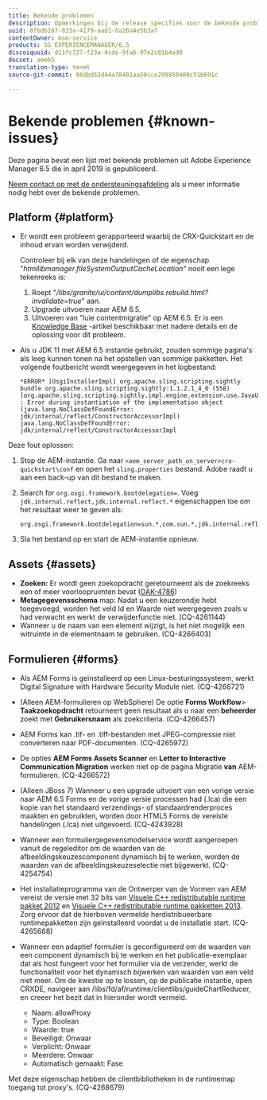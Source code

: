 ```yaml
---
title: Bekende problemen
description: Opmerkingen bij de release specifiek voor de bekende problemen met Adobe Experience Manager 6.5
uuid: 8fbdb167-833a-4179-aad1-0a26a4e5b3a7
contentOwner: msm-service
products: SG_EXPERIENCEMANAGER/6.5
discoiquuid: d11fc727-f23a-4cde-9fa6-97e2c81b4ad0
docset: aem65
translation-type: tm+mt
source-git-commit: 86dbd52d44a78401aa50cce299850469c51b691c

---
```



# Bekende problemen {#known-issues}

Deze pagina bevat een lijst met bekende problemen uit Adobe Experience Manager 6.5 die in april 2019 is gepubliceerd.

[Neem contact op met de ondersteuningsafdeling](https://helpx.adobe.com/support/experience-manager.html) als u meer informatie nodig hebt over de bekende problemen.

## Platform {#platform}

* Er wordt een probleem gerapporteerd waarbij de CRX-Quickstart en de inhoud ervan worden verwijderd.

   Controleer bij elk van deze handelingen of de eigenschap &quot;*htmllibmanager.fileSystemOutputCacheLocation*&quot; nooit een lege tekenreeks is:

   1. Roept &quot;*/libs/granite/ui/content/dumplibs.rebuild.html?invalidate=true*&quot; aan.
   2. Upgrade uitvoeren naar AEM 6.5.
   3. Uitvoeren van &quot;luie contentmigratie&quot; op AEM 6.5.
   Er is een [Knowledge Base](https://helpx.adobe.com/experience-manager/kb/avoid-crx-quickstart-deletion-in-aem-6-5.html) -artikel beschikbaar met nadere details en de oplossing voor dit probleem.

* Als u JDK 11 met AEM 6.5 instantie gebruikt, zouden sommige pagina&#39;s als leeg kunnen tonen na het opstellen van sommige pakketten. Het volgende foutbericht wordt weergegeven in het logbestand:

   ```
   *ERROR* [OsgiInstallerImpl] org.apache.sling.scripting.sightly bundle org.apache.sling.scripting.sightly:1.1.2.1_4_0 (558)[org.apache.sling.scripting.sightly.impl.engine.extension.use.JavaUseProvider(3345)] : Error during instantiation of the implementation object (java.lang.NoClassDefFoundError: jdk/internal/reflect/ConstructorAccessorImpl)
   java.lang.NoClassDefFoundError: jdk/internal/reflect/ConstructorAccessorImpl
   ```

Deze fout oplossen:

1. Stop de AEM-instantie. Ga naar `<aem_server_path_on_server>crx-quickstart\conf` en open het `sling.properties` bestand. Adobe raadt u aan een back-up van dit bestand te maken.

2. Search for `org.osgi.framework.bootdelegation=`. Voeg `jdk.internal.reflect,jdk.internal.reflect.*` eigenschappen toe om het resultaat weer te geven als:

   ```
   org.osgi.framework.bootdelegation=sun.*,com.sun.*,jdk.internal.reflect,jdk.internal.reflect.*
   ```

3. Sla het bestand op en start de AEM-instantie opnieuw.

## Assets {#assets}

* **Zoeken:** Er wordt geen zoekopdracht geretourneerd als de zoekreeks een of meer voorloopruimten bevat ([OAK-4786](https://issues.apache.org/jira/browse/OAK-4786))
* **Metagegevensschema** map: Nadat u een keuzerondje hebt toegevoegd, worden het veld Id en Waarde niet weergegeven zoals u had verwacht en werkt de verwijderfunctie niet. (CQ-4261144)
* Wanneer u de naam van een element wijzigt, is het niet mogelijk een witruimte in de elementnaam te gebruiken. (CQ-4266403)

## Formulieren {#forms}

* Als AEM Forms is geïnstalleerd op een Linux-besturingssysteem, werkt Digital Signature with Hardware Security Module niet. (CQ-4266721)
* (Alleen AEM-formulieren op WebSphere) De optie **Forms Workflow**> **Taakzoekopdracht** retourneert geen resultaat als u naar een **beheerder** zoekt met **Gebruikersnaam** als zoekcriteria. (CQ-4266457)

* AEM Forms kan .tif- en .tiff-bestanden met JPEG-compressie niet converteren naar PDF-documenten. (CQ-4265972)
* De opties **AEM Forms Assets Scanner** en **Letter to Interactive Communication Migration** werken niet op de pagina Migratie **van** AEM-formulieren. (CQ-4266572)

* (Alleen JBoss 7) Wanneer u een upgrade uitvoert van een vorige versie naar AEM 6.5 Forms en de vorige versie processen had (.lca) die een kopie van het standaard verzendings- of standaardrenderproces maakten en gebruikten, worden door HTML5 Forms de vereiste handelingen (.lca) niet uitgevoerd. (CQ-4243928)
* Wanneer een formuliergegevensmodelservice wordt aangeroepen vanuit de regeleditor om de waarden van de afbeeldingskeuzescomponent dynamisch bij te werken, worden de waarden van de afbeeldingskeuzeselectie niet bijgewerkt. (CQ-4254754)
* Het installatieprogramma van de Ontwerper van de Vormen van AEM vereist de versie met 32 bits van [Visuele C++ redistributable runtime pakket 2012](https://support.microsoft.com/en-in/help/2977003/the-latest-supported-visual-c-downloads) en [Visuele C++ redistributable runtime pakketten 2013](https://support.microsoft.com/en-in/help/3179560/update-for-visual-c-2013-and-visual-c-redistributable-package). Zorg ervoor dat de hierboven vermelde herdistribueerbare runtimepakketten zijn geïnstalleerd voordat u de installatie start. (CQ-4265668)

* Wanneer een adaptief formulier is geconfigureerd om de waarden van een component dynamisch bij te werken en het publicatie-exemplaar dat als host fungeert voor het formulier via de verzender, werkt de functionaliteit voor het dynamisch bijwerken van waarden van een veld niet meer. Om de kwestie op te lossen, op de publicatie instantie, open CRXDE, navigeer aan /libs/fd/af/runtime/clientlibs/guideChartReducer, en creeer het bezit dat in hieronder wordt vermeld.

   * Naam: allowProxy
   * Type: Boolean
   * Waarde: true
   * Beveiligd: Onwaar
   * Verplicht: Onwaar
   * Meerdere: Onwaar
   * Automatisch gemaakt: Fase

Met deze eigenschap hebben de clientbibliotheken in de runtimemap toegang tot proxy&#39;s. (CQ-4268679)


